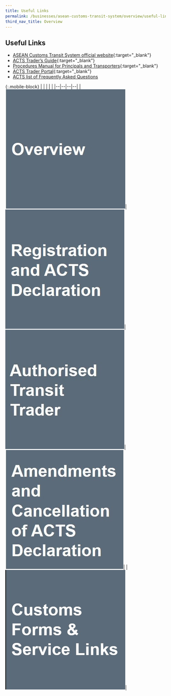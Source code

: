 ```yaml
---
title: Useful Links 
permalink: /businesses/asean-customs-transit-system/overview/useful-links
third_nav_title: Overview
---
```


## Useful Links 
  - [ASEAN Customs Transit System official website](https://acts.asean.org/){:target="_blank"} 
  - [ACTS Trader’s Guide](https://acts.asean.org/traders-guide/acts-trader-portal){:target="_blank"} 
  - [Procedures Manual for Principals and Transporters](https://acts.asean.org/traders-guide/procedures-manual-principals-and-transporters){:target="_blank"} 
  - [ACTS Trader Portal](https://acts.asean.org/traders-guide/acts-trader-portal){:target="_blank"} 
  - [ACTS list of Frequently Asked Questions](/documents/businesses/FAQ-on-ACTS.pdf)

{:.mobile-block}
|  |  |  |  |
|--|--|--|--|
|[![](/images/ACTS/Overview.jpg)](/businesses/ASEAN-Customs-Transit-System/overview)|[![](/images/ACTS/Registration-and-ACTS-Declaration.jpg)](/businesses/ASEAN-Customs-Transit-System/Registration-and-ACTS-Declaration)|[![](/images/ACTS/ATT.jpg)](/businesses/asean-customs-transit-system/overview/authorised-transit-trader)|[![](/images/ACTS/Amendments-and-Cancellation.jpg)](/businesses/ASEAN-Customs-Transit-System/overview/amendments-and-cancellation-of-ACTS-declaration)|
|[![](/images/ACTS/Customs-Forms-&-Service-Links.jpg)](/eservices/customs-forms-and-service-links)|

